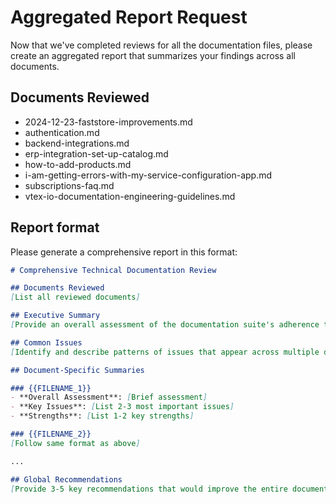# Aggregated Report Request

Now that we've completed reviews for all the documentation files, please create an aggregated report that summarizes your findings across all documents.

## Documents Reviewed

- 2024-12-23-faststore-improvements.md
- authentication.md
- backend-integrations.md
- erp-integration-set-up-catalog.md
- how-to-add-products.md
- i-am-getting-errors-with-my-service-configuration-app.md
- subscriptions-faq.md
- vtex-io-documentation-engineering-guidelines.md

## Report format

Please generate a comprehensive report in this format:

```markdown
# Comprehensive Technical Documentation Review

## Documents Reviewed
[List all reviewed documents]

## Executive Summary
[Provide an overall assessment of the documentation suite's adherence to the Style Guide]

## Common Issues
[Identify and describe patterns of issues that appear across multiple documents]

## Document-Specific Summaries

### {{FILENAME_1}}
- **Overall Assessment**: [Brief assessment]
- **Key Issues**: [List 2-3 most important issues]
- **Strengths**: [List 1-2 key strengths]

### {{FILENAME_2}}
[Follow same format as above]

...

## Global Recommendations
[Provide 3-5 key recommendations that would improve the entire documentation suite]
```
